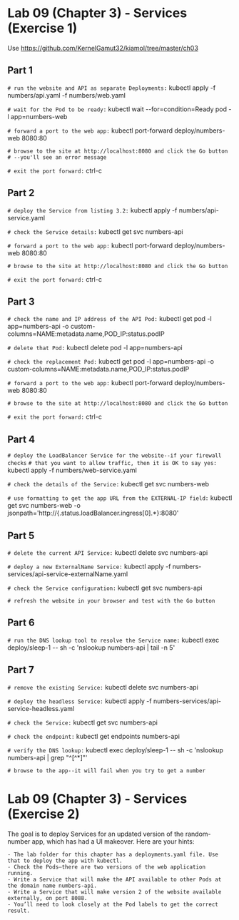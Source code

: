 # Lab 09 (Chapter 3) - Services (Exercise 1)

Use https://github.com/KernelGamut32/kiamol/tree/master/ch03

## Part 1

`# run the website and API as separate Deployments:`
kubectl apply -f numbers/api.yaml -f numbers/web.yaml
 
`# wait for the Pod to be ready:`
kubectl wait --for=condition=Ready pod -l app=numbers-web
 
`# forward a port to the web app:`
kubectl port-forward deploy/numbers-web 8080:80
 
`# browse to the site at http://localhost:8080 and click the Go button`
`# --you'll see an error message`
 
`# exit the port forward:`
ctrl-c

## Part 2

`# deploy the Service from listing 3.2:`
kubectl apply -f numbers/api-service.yaml
 
`# check the Service details:`
kubectl get svc numbers-api

`# forward a port to the web app:`
kubectl port-forward deploy/numbers-web 8080:80
 
`# browse to the site at http://localhost:8080 and click the Go button`
 
`# exit the port forward:`
ctrl-c

## Part 3

`# check the name and IP address of the API Pod:`
kubectl get pod -l app=numbers-api -o custom-columns=NAME:metadata.name,POD_IP:status.podIP
 
`# delete that Pod:`
kubectl delete pod -l app=numbers-api
 
`# check the replacement Pod:`
kubectl get pod -l app=numbers-api -o custom-columns=NAME:metadata.name,POD_IP:status.podIP 
 
`# forward a port to the web app:`
kubectl port-forward deploy/numbers-web 8080:80
 
`# browse to the site at http://localhost:8080 and click the Go button`
 
`# exit the port forward:`
ctrl-c

## Part 4

`# deploy the LoadBalancer Service for the website--if your firewall checks`
`# that you want to allow traffic, then it is OK to say yes:`
kubectl apply -f numbers/web-service.yaml
 
`# check the details of the Service:`
kubectl get svc numbers-web
 
`# use formatting to get the app URL from the EXTERNAL-IP field:`
kubectl get svc numbers-web -o jsonpath='http://{.status.loadBalancer.ingress[0].*}:8080'

## Part 5

`# delete the current API Service:`
kubectl delete svc numbers-api
 
`# deploy a new ExternalName Service:`
kubectl apply -f numbers-services/api-service-externalName.yaml
 
`# check the Service configuration:`
kubectl get svc numbers-api
 
`# refresh the website in your browser and test with the Go button`

## Part 6

`# run the DNS lookup tool to resolve the Service name:`
kubectl exec deploy/sleep-1 -- sh -c 'nslookup numbers-api | tail -n 5'

## Part 7

`# remove the existing Service:`
kubectl delete svc numbers-api
 
`# deploy the headless Service:`
kubectl apply -f numbers-services/api-service-headless.yaml
 
`# check the Service:`
kubectl get svc numbers-api
 
`# check the endpoint:`
kubectl get endpoints numbers-api
 
`# verify the DNS lookup:`
kubectl exec deploy/sleep-1 -- sh -c 'nslookup numbers-api | grep "^[^*]"'
 
`# browse to the app--it will fail when you try to get a number`

# Lab 09 (Chapter 3) - Services (Exercise 2)

The goal is to deploy Services for an updated version of the random-number app, which has had a UI makeover. Here are your hints:

    - The lab folder for this chapter has a deployments.yaml file. Use that to deploy the app with kubectl.
    - Check the Pods—there are two versions of the web application running.
    - Write a Service that will make the API available to other Pods at the domain name numbers-api.
    - Write a Service that will make version 2 of the website available externally, on port 8088.
    - You’ll need to look closely at the Pod labels to get the correct result.